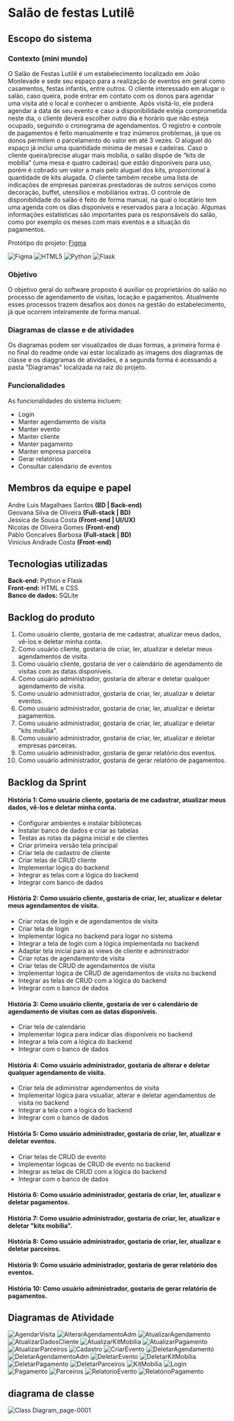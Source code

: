 # Salão de festas Lutilê
## Escopo do sistema
### Contexto (mini mundo)
O Salão de Festas Lutilê é um estabelecimento localizado em João Monlevade e sede seu espaço para a realização de eventos em geral como casamentos, festas infantis, entre outros. O cliente interessado em alugar o salão, caso queira, pode entrar em contato com os donos para agendar uma visita até o local e conhecer o ambiente. Após visitá-lo, ele poderá agendar a data de seu evento e caso a disponibilidade esteja comprometida neste dia, o cliente deverá escolher outro dia e horário que não esteja ocupado, seguindo o cronograma de agendamentos. O registro e controle de pagamentos é feito manualmente e traz inúmeros problemas, já que os donos permitem o parcelamento do valor em até 3 vezes. O aluguel do espaço já inclui uma quantidade mínima de mesas e cadeiras. Caso o cliente queira/precise alugar mais mobília, o salão dispõe de “kits de mobília” (uma mesa e quatro cadeiras) que estão disponíveis para uso, porém é cobrado um valor a mais pelo aluguel dos kits, proporcional à quantidade de kits alugada. O cliente também recebe uma lista de indicações de empresas parceiras prestadoras de outros serviços como decoração, buffet, utensílios e mobiliários extras. O controle de disponibilidade do salão é feito de forma manual, na qual o locatário tem uma agenda com os dias disponíveis e reservados para a locação. Algumas informações estatísticas são importantes para os responsáveis do salão, como por exemplo os meses com mais eventos e a situação do pagamentos.

Protótipo do projeto: [Figma](https://www.figma.com/design/3fbXBYaMHcIvfDEajtjQVN/Sal%C3%A3o-de-Festas-Lutil%C3%AA?node-id=1-2&node-type=frame&t=z4tsD4EOVi3sIRS4-0) 

![Figma](https://img.shields.io/badge/figma-%23F24E1E.svg?style=for-the-badge&logo=figma&logoColor=white)
![HTML5](https://img.shields.io/badge/html5-%23E34F26.svg?style=for-the-badge&logo=html5&logoColor=white)
![Python](https://img.shields.io/badge/python-3670A0?style=for-the-badge&logo=python&logoColor=ffdd54)
![Flask](https://img.shields.io/badge/flask-%23000.svg?style=for-the-badge&logo=flask&logoColor=white)

### Objetivo
O objetivo geral do software proposto é auxiliar os proprietários do salão no processo de agendamento de visitas, locação e pagamentos. Atualmente esses processos trazem desafios aos donos na gestão do estabelecimento, já que ocorrem inteiramente de forma manual.

### Diagramas de classe e de atividades
Os diagramas podem ser visualizados de duas formas, a primeira forma é no final do readme onde vai estar localizado as imagens dos diagramas de classe e os diaggramas de atividades, e a segunda forma é acessando a pasta "Diagramas" localizada na raiz do projeto.

### Funcionalidades
As funcionalidades do sistema incluem:
- Login
- Manter agendamento de visita
- Manter evento
- Manter cliente
- Manter pagamento
- Manter empresa parceira
- Gerar relatórios
- Consultar calendário de eventos

## Membros da equipe e papel
Andre Luis Magalhaes Santos **(BD | Back-end)**<br/> 
Geovana Silva de Oliveira **(Full-stack | BD)**<br/> 
Jessica de Sousa Costa **(Front-end | UI/UX)**<br/> 
Nicolas de Oliveira Gomes **(Front-end)**<br/> 
Pablo Goncalves Barbosa **(Full-stack | BD)**<br/> 
Vinicius Andrade Costa **(Front-end)**<br/> 

## Tecnologias utilizadas
**Back-end:** Python e Flask<br/>
**Front-end:** HTML e CSS<br/>
**Banco de dados:** SQLite<br/>

## Backlog do produto
1. Como usuário cliente, gostaria de me cadastrar, atualizar meus dados, vê-los e deletar minha conta. 
2. Como usuário cliente, gostaria de criar, ler, atualizar e deletar meus agendamentos de visita.
3. Como usuário cliente, gostaria de ver o calendário de agendamento de visitas com as datas disponíveis.
4. Como usuário administrador, gostaria de alterar e deletar qualquer agendamento de visita.
5. Como usuário administrador, gostaria de criar, ler, atualizar e deletar eventos.
6. Como usuário administrador, gostaria de criar, ler, atualizar e deletar pagamentos.
7. Como usuário administrador, gostaria de criar, ler, atualizar e deletar "kits mobília".
8. Como usuário administrador, gostaria de criar, ler, atualizar e deletar empresas parceiras.
9. Como usuário administrador, gostaria de gerar relatório dos eventos.
10. Como usuário administrador, gostaria de gerar relatório de pagamentos.

## Backlog da Sprint
#### História 1: Como usuário cliente, gostaria de me cadastrar, atualizar meus dados, vê-los e deletar minha conta.
- Configurar ambientes e instalar bibliotecas
- Instalar banco de dados e criar as tabelas
- Testas as rotas da página inicial e de clientes
- Criar primeira versão tela principal
- Criar tela de cadastro de cliente
- Criar telas de CRUD cliente 
- Implementar lógica do backend
- Integrar as telas com a lógica do backend
- Integrar com banco de dados
  
#### História 2: Como usuário cliente, gostaria de criar, ler, atualizar e deletar meus agendamentos de visita.
- Criar rotas de login e de agendamentos de visita
- Criar tela de login
- Implementar lógica no backend para logar no sistema
- Integrar a tela de login com a lógica implementada no backend
- Adaptar tela inicial para as views de cliente e administrador
- Criar rotas de agendamento de visita
- Criar telas de CRUD de agendamentos de visita
- Implementar lógica de CRUD de agendamentos de visita no backend
- Integrar as telas de CRUD com a lógica do backend
- Integrar com o banco de dados
  
#### História 3: Como usuário cliente, gostaria de ver o calendário de agendamento de visitas com as datas disponíveis.
- Criar tela de calendário
- Implementar lógica para indicar dias disponíveis no backend
- Integrar a tela com a lógica do backend
- Integrar com o banco de dados

#### História 4: Como usuário administrador, gostaria de alterar e deletar qualquer agendamento de visita.
- Criar tela de adiministrar agendamentos de visita
- Implementar lógica para vsiualiar, alterar e deletar agendamentos de visita no backend
- Integrar a tela com a lógica do backend
- Integrar com o banco de dados
  
#### História 5: Como usuário administrador, gostaria de criar, ler, atualizar e deletar eventos.
- Criar telas de CRUD de evento
- Implementar lógicas de CRUD de evento no backend
- Integrar as telas de CRUD com a lógica do backend
- Integrar com o banco de dados
  
#### História 6: Como usuário administrador, gostaria de criar, ler, atualizar e deletar pagamentos.
#### História 7: Como usuário administrador, gostaria de criar, ler, atualizar e deletar "kits mobília".
#### História 8: Como usuário administrador, gostaria de criar, ler, atualizar e deletar parceiros.
#### História 9: Como usuário administrador, gostaria de gerar relatório dos eventos. 
#### História 10: Como usuário administrador, gostaria de gerar relatório de pagamentos.



## Diagramas de Atividade
![AgendarVisita](https://github.com/user-attachments/assets/78e8f1a8-af8a-49ad-aa7d-aaa4f1f70839)
![AlterarAgendamentoAdm](https://github.com/user-attachments/assets/203e2988-144a-4cb5-9bba-51d38d90f143)
![AtualizarAgendamento](https://github.com/user-attachments/assets/072e0e13-018c-44ce-ac87-781afc6911e3)
![AtualizarDadosCliente](https://github.com/user-attachments/assets/9cc4ffaa-246e-408c-942e-4db7a56d29a1)
![AtualizarKitMobília](https://github.com/user-attachments/assets/04769a5d-7c2d-4153-9b9c-55ffe395d22c)
![AtualizarPagamento](https://github.com/user-attachments/assets/a8297534-207f-4da8-8b7e-7f829b178901)
![AtualizarParceiros](https://github.com/user-attachments/assets/ca856112-a744-4b98-8c33-4636dca66441)
![Cadastro](https://github.com/user-attachments/assets/4e2dcb65-ae10-4cb4-bdf4-6e388ba48dab)
![CriarEvento](https://github.com/user-attachments/assets/0091693a-fc4d-428c-b229-6a95a13f9b39)
![DeletarAgendamento](https://github.com/user-attachments/assets/73a7728b-f4f8-4eb7-9b9d-070fed4f05c8)
![DeletarAgendamentoAdm](https://github.com/user-attachments/assets/b9bfa5ce-c1fb-4f32-8754-47d6a95323d2)
![DeletarEvento](https://github.com/user-attachments/assets/f4c7a1f7-be95-4561-8910-e7e55d3d638c)
![DeletarKitMobília](https://github.com/user-attachments/assets/ead5b137-e3e0-4f88-9c12-b0fce1ddb2c8)
![DeletarPagamento](https://github.com/user-attachments/assets/97d1d6c0-f444-44a2-becb-780ebc5a9c66)
![DeletarParceiros](https://github.com/user-attachments/assets/ee77c1d1-3644-4a38-b774-8ed52a7ecfa6)
![KitMobília](https://github.com/user-attachments/assets/750bffe2-ac36-4af8-a6ad-104a204bf989)
![Login](https://github.com/user-attachments/assets/8d3d4f12-a3ae-471f-ae41-7fc7a553abcd)
![Pagamento](https://github.com/user-attachments/assets/8641d899-94f2-4579-943c-34512a14fc68)
![Parceiros](https://github.com/user-attachments/assets/bd13a48f-458d-4508-908c-4f506a5f95e4)
![RelatorioEvento](https://github.com/user-attachments/assets/76d581cc-b0d7-403e-8c28-a69a200bfe16)
![RelatórioPagamento](https://github.com/user-attachments/assets/ab1a36c2-00db-4101-9280-567b159bd25d)
## diagrama de classe
![Class Diagram_page-0001](https://github.com/user-attachments/assets/b44474cb-5368-4284-9d3d-0f6e896ab471)















